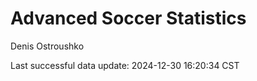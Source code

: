# Advanced Soccer Statistics
Denis Ostroushko

<!-- gfm -->

Last successful data update: 2024-12-30 16:20:34 CST
